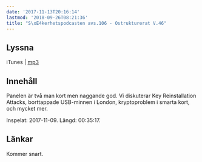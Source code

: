 ```yaml
---
date: '2017-11-13T20:16:14'
lastmod: '2018-09-26T08:21:36'
title: "S\xE4kerhetspodcasten avs.106 - Ostrukturerat V.46"
---
```

## Lyssna

iTunes \| [mp3](http://traffic.libsyn.com/sakerhetspodcasten/OstruktureratV46_2017.mp3)

## Innehåll

Panelen är två man kort men naggande god. Vi diskuterar Key Reinstallation Attacks,
borttappade USB-minnen i London, kryptoproblem i smarta kort, och mycket mer.

Inspelat: 2017-11-09. Längd: 00:35:17.

## Länkar

Kommer snart.

